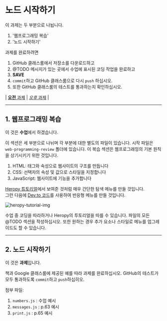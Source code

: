 # 노드 시작하기

이 과제는 두 부분으로 나뉩니다.

1. '웹프로그래밍 복습'
2. '노드 시작하기'

과제를 완료하려면

1. GitHub 클래스룸에서 저장소를 다운로드하고
2. @TODO 메시지가 있는 곳에서 수업에 표시된 코딩 작업을 완료하고
3. **SAVE**
4. `commit`하고 GitHub 클래스룸으로 다시 `push` 하십시오.
5. 또한 GitHub 클래스룸의 테스트를 통과하는지 확인하십시오.

| [**오전** 과제]() | [_오후_ 과제]() |

---

## 1. 웹프로그래밍 복습

이 것은 **수업**에서 하겠습니다.

이 섹션은 세 부분으로 나뉘며 각 부분에 대한 별도의 파일이 있습니다. 시작 파일은 `web-programming-review` 폴더에 있습니다. 이 복습 섹션은 웹프로그래밍의 기본 원칙을 상기시키기 위한 것입니다.

1. HTML: 태그와 속성으로 웹사이트의 구조를 만듭니다
2. CSS: 선택자의 속성 및 값으로 스타일을 지정합니다
3. JavaScript: 웹사이트에 기능을 추가합니다

[Heropy 튜토리얼](https://heropy.blog/2019/04/24/html-css-starter/)에서 보여준 것처럼 매우 간단한 탐색 메뉴를 만들 것입니다.<br>
그런 다음에 [Dev.to 코드](https://dev.to/ljcdev/easy-hamburger-menu-with-js-2do0)를 사용하여 반응형 메뉴를 만들 것입니다.

![heropy-tutorial-img](https://heropy.blog/images/screenshot/html-css-starter/guthub_clone_page_header_structure.jpg)

수업 중 코딩을 따라하거나 Heropy의 투토리얼을 따를 수 있습니다. 파일의 모든 @TODO 섹션을 작성하십시오. 또한 원하는 경우 추가 요소나 스타일로 메뉴를 업그레이드도 할 수 있습니다.

---

## 2. 노드 시작하기

이 것은 **과제**입니다.

책과 Google 클래스룸에 제공된 예를 따라 과제를 완료하십시오. GitHub의 테스트가 모두 통과하도록 `commit`하고 `push`하십히오.

첨부 파일:

1. `numbers.js` : 수업 예시
2. `messages.js` : p.63 예시
3. `print.js` : p.65 예시
